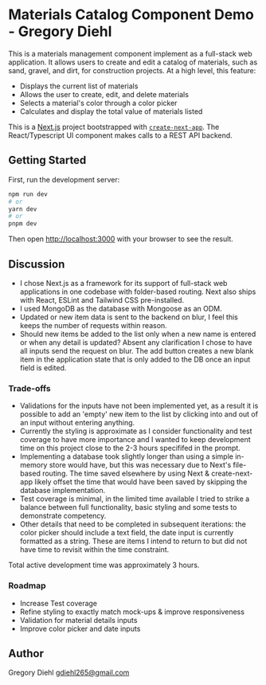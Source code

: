 # Materials Catalog Component Demo - Gregory Diehl

This is a materials management component implement as a full-stack web application. It allows users to create and edit a catalog of materials, such as sand, gravel, and dirt, for construction projects. At a high level, this feature:

- Displays the current list of materials
- Allows the user to create, edit, and delete materials
- Selects a material's color through a color picker
- Calculates and display the total value of materials listed

This is a [Next.js](https://nextjs.org/) project bootstrapped with [`create-next-app`](https://github.com/vercel/next.js/tree/canary/packages/create-next-app). The React/Typescript UI component makes calls to a REST API backend.

## Getting Started

First, run the development server:

```bash
npm run dev
# or
yarn dev
# or
pnpm dev
```

Then open [http://localhost:3000](http://localhost:3000) with your browser to see the result.

## Discussion

- I chose Next.js as a framework for its support of full-stack web applications in one codebase with folder-based routing. Next also ships with React, ESLint and Tailwind CSS pre-installed.
- I used MongoDB as the database with Mongoose as an ODM.
- Updated or new item data is sent to the backend on blur, I feel this keeps the number of requests within reason.
- Should new items be added to the list only when a new name is entered or when any detail is updated? Absent any clarification I chose to have all inputs send the request on blur. The add button creates a new blank item in the application state that is only added to the DB once an input field is edited.

### Trade-offs

- Validations for the inputs have not been implemented yet, as a result it is possible to add an 'empty' new item to the list by clicking into and out of an input without entering anything.
- Currently the styling is approximate as I consider functionality and test coverage to have more importance and I wanted to keep development time on this project close to the 2-3 hours specififed in the prompt.
- Implementing a database took slightly longer than using a simple in-memory store would have, but this was necessary due to Next's file-based routing. The time saved elsewhere by using Next & create-next-app likely offset the time that would have been saved by skipping the database implementation.
- Test coverage is minimal, in the limited time available I tried to strike a balance between full functionality, basic styling and some tests to demonstrate competency.
- Other details that need to be completed in subsequent iterations: the color picker should include a text field, the date input is currently formatted as a string. These are items I intend to return to but did not have time to revisit within the time constraint.

Total active development time was approximately 3 hours.

### Roadmap

- Increase Test coverage
- Refine styling to exactly match mock-ups & improve responsiveness
- Validation for material details inputs
- Improve color picker and date inputs

## Author

Gregory Diehl
gdiehl265@gmail.com

